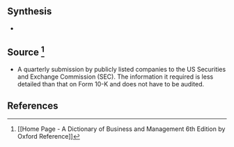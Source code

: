 ## Synthesis
- 
## Source [^1]
- A quarterly submission by publicly listed companies to the US Securities and Exchange Commission (SEC). The information it required is less detailed than that on Form 10-K and does not have to be audited.
## References

[^1]: [[Home Page - A Dictionary of Business and Management 6th Edition by Oxford Reference]]